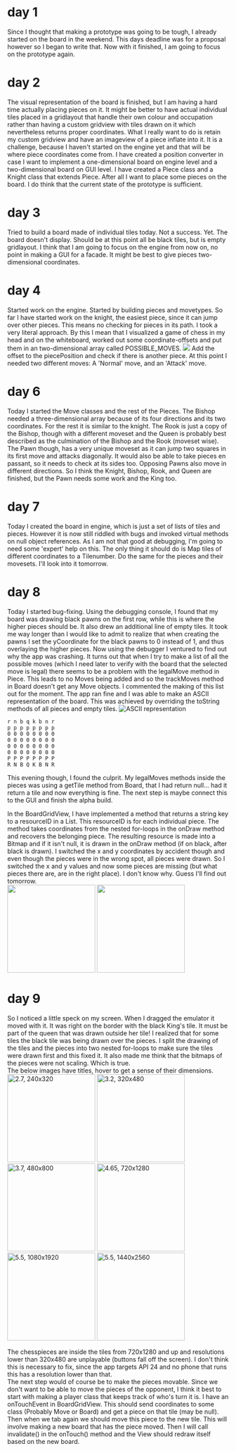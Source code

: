 # day 1
Since I thought that making a prototype was going to be tough, I already started on the board in the weekend. This days deadline was for a proposal however so I began to write that. Now with it finished, I am going to focus on the prototype again.
# day 2
The visual representation of the board is finished, but I am having a hard time actually placing pieces on it. It might be better to have actual individual tiles placed in a gridlayout that handle their own colour and occupation rather than having a custom gridview with tiles drawn on it which nevertheless returns proper coordinates.
What I really want to do is retain my custom gridview and have an imageview of a piece inflate into it. It is a challenge, because I haven't started on the engine yet and that will be where piece coordinates come from. I have created a position converter in case I want to implement a one-dimensional board on engine level and a two-dimensional board on GUI level. I have created a Piece class and a Knight class that extends Piece. After all I want to place some pieces on the board. I do think that the current state of the prototype is sufficient. 
# day 3
Tried to build a board made of individual tiles today. Not a success. Yet. The board doesn't display. Should be at this point all be black tiles, but is empty gridlayout.
I think that I am going to focus on the engine from now on, no point in making a GUI for a facade. It might be best to give pieces two-dimensional coordinates.
# day 4
Started work on the engine. Started by building pieces and movetypes. So far I have started work on the knight, the easiest piece, since it can jump over other pieces. This means no checking for pieces in its path. I took a very literal approach. By this I mean that I visualized a game of chess in my head and on the whiteboard, worked out some coordinate-offsets and put them in an two-dimensional array called POSSIBLE_MOVES.
![](doc/KnightMoves.jpeg)
Add the offset to the piecePosition and check if there is another piece. At this point I needed two different moves: A 'Normal' move, and an 'Attack' move.
# day 6
Today I started the Move classes and the rest of the Pieces. The Bishop needed a three-dimensional array because of its four directions and its two coordinates. For the rest it is similar to the knight. The Rook is just a copy of the Bishop, though with a different moveset and the Queen is probably best described as the culmination of the Bishop and the Rook (moveset wise). The Pawn though, has a very unique moveset as it can jump two squares in its first move and attacks diagonally. It would also be able to take pieces en passant, so it needs to check at its sides too. Opposing Pawns also move in different directions. So I think the Knight, Bishop, Rook, and Queen are finished, but the Pawn needs some work and the King too. 
# day 7
Today I created the board in engine, which is just a set of lists of tiles and pieces. However it is now still riddled with bugs and invoked virtual methods on null object references. As I am not that good at debugging, I'm going to need some 'expert' help on this. The only thing it should do is Map tiles of different coordinates to a Tilenumber. Do the same for the pieces and their movesets. I'll look into it tomorrow.
# day 8
Today I started bug-fixing. Using the debugging console, I found that my board was drawing black pawns on the first row, while this is where the higher pieces should be. It also drew an additional line of empty tiles. It took me way longer than I would like to admit to realize that when creating the pawns I set the yCoordinate for the black pawns to 0 instead of 1, and thus overlaying the higher pieces. Now using the debugger I ventured to find out why the app was crashing. It turns out that when I try to make a list of all the possible moves (which I need later to verify with the board that the selected move is legal) there seems to be a problem with the legalMove method in Piece. This leads to no Moves being added and so the trackMoves method in Board doesn't get any Move objects.
I commented the making of this list out for the moment. The app ran fine and I was able to make an ASCII representation of the board. This was achieved by overriding the toString methods of all pieces and empty tiles.
![ASCII representation](doc/ASCII_representation_board.png)

``r n b q k b n r``  
``p p p p p p p p``  
``0 0 0 0 0 0 0 0``  
``0 0 0 0 0 0 0 0``  
``0 0 0 0 0 0 0 0``  
``0 0 0 0 0 0 0 0``  
``P P P P P P P P``  
``R N B Q K B N R``

This evening though, I found the culprit. My legalMoves methods inside the pieces was using a getTile method from Board, that I had return null... had it return a tile and now everything is fine. The next step is maybe connect this to the GUI and finish the alpha build.

In the BoardGridView, I have implemented a method that returns a string key to a resourceID in a List. This resourceID is for each individual piece. The method takes coordinates from the nested for-loops in the onDraw method and recovers the belonging piece. The resulting resource is made into a Bitmap and if it isn't null, it is drawn in the onDraw method (if on black, after black is drawn). I switched the x and y coordinates by accident though and even though the pieces were in the wrong spot, all pieces were drawn. So I switched the x and y values and now some pieces are missing (but what pieces there are, are in the right place). I don't know why. Guess I'll find out tomorrow.  
<img src="doc/all_pieces_wrong_place.jpeg" width="200"/>
<img src="doc/all_butsome_pieces_right_place.jpeg" width="200"/>
# day 9
So I noticed a little speck on my screen. When I dragged the emulator it moved with it. It was right on the border with the black King's tile. It must be part of the queen that was drawn outside her tile! I realized that for some tiles the black tile was being drawn over the pieces. I split the drawing of the tiles and the pieces into two nested for-loops to make sure the tiles were drawn first and this fixed it. It also made me think that the bitmaps of the pieces were not scaling. Which is true.  
The below images have titles, hover to get a sense of their dimensions.  
<img src="doc/1_2.7_240x320.png" width="200" title="2.7, 240x320"/>
<img src="doc/2_3.2_320x480.png" width="200" title="3.2, 320x480"/>
<img src="doc/3_3.7_480x800.png" width="200" title="3.7, 480x800"/>
<img src="doc/4_4.65_720x1280.png" width="200" title="4.65, 720x1280"/>
<img src="doc/5_5.5_1080x1920.png" width="200" title="5.5, 1080x1920"/>
<img src="doc/6_5.5_1440x2560.png" width="200" title="5.5, 1440x2560"/>

The chesspieces are inside the tiles from 720x1280 and up and resolutions lower than 320x480 are unplayable (buttons fall off the screen). I don't think this is necessary to fix, since the app targets API 24 and no phone that runs this has a resolution lower than that.  
The next step would of course be to make the pieces movable. Since we don't want to be able to move the pieces of the opponent, I think it best to start with making a player class that keeps track of who's turn it is. I have an onTouchEvent in BoardGridView. This should send coordinates to some class (Probably Move or Board) and get a piece on that tile (may be null). Then when we tab again we should move this piece to the new tile. This will involve making a new board that has the piece moved. Then I will call invalidate() in the onTouch() method and the View should redraw itself based on the new board.